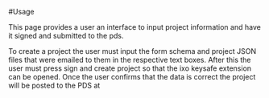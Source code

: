 #Usage

This page provides a user an interface to input project information and have it signed and submitted to the pds.

To create a project the user must input the form schema and project JSON files that were emailed to them in the respective text boxes. After this the user must press sign and create project so that the ixo keysafe extension can be opened. Once the user confirms that the data is correct the project will be posted to the PDS at 